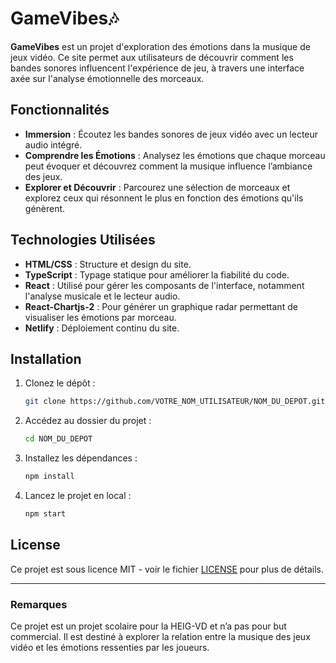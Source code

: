 
# GameVibes🎶

**GameVibes** est un projet d'exploration des émotions dans la musique de jeux vidéo. Ce site permet aux utilisateurs de découvrir comment les bandes sonores influencent l'expérience de jeu, à travers une interface axée sur l'analyse émotionnelle des morceaux.

## Fonctionnalités

- **Immersion** : Écoutez les bandes sonores de jeux vidéo avec un lecteur audio intégré.
- **Comprendre les Émotions** : Analysez les émotions que chaque morceau peut évoquer et découvrez comment la musique influence l’ambiance des jeux.
- **Explorer et Découvrir** : Parcourez une sélection de morceaux et explorez ceux qui résonnent le plus en fonction des émotions qu'ils génèrent.

## Technologies Utilisées

- **HTML/CSS** : Structure et design du site.
- **TypeScript** : Typage statique pour améliorer la fiabilité du code.
- **React** : Utilisé pour gérer les composants de l'interface, notamment l'analyse musicale et le lecteur audio.
- **React-Chartjs-2** : Pour générer un graphique radar permettant de visualiser les émotions par morceau.
- **Netlify** : Déploiement continu du site.

## Installation

1. Clonez le dépôt :
   ```bash
   git clone https://github.com/VOTRE_NOM_UTILISATEUR/NOM_DU_DEPOT.git
   ```
2. Accédez au dossier du projet :
   ```bash
   cd NOM_DU_DEPOT
   ```
3. Installez les dépendances :
   ```bash
   npm install
   ```
4. Lancez le projet en local :
   ```bash
   npm start
   ```

## License

Ce projet est sous licence MIT - voir le fichier [LICENSE](LICENSE) pour plus de détails.

---

### Remarques

Ce projet est un projet scolaire pour la HEIG-VD et n’a pas pour but commercial. Il est destiné à explorer la relation entre la musique des jeux vidéo et les émotions ressenties par les joueurs.
